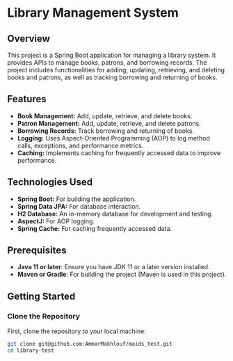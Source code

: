 # Library Management System

## Overview

This project is a Spring Boot application for managing a library system. It provides APIs to manage books, patrons, and borrowing records. The project includes functionalities for adding, updating, retrieving, and deleting books and patrons, as well as tracking borrowing and returning of books.

## Features

- **Book Management:** Add, update, retrieve, and delete books.
- **Patron Management:** Add, update, retrieve, and delete patrons.
- **Borrowing Records:** Track borrowing and returning of books.
- **Logging:** Uses Aspect-Oriented Programming (AOP) to log method calls, exceptions, and performance metrics.
- **Caching:** Implements caching for frequently accessed data to improve performance.

## Technologies Used

- **Spring Boot:** For building the application.
- **Spring Data JPA:** For database interaction.
- **H2 Database:** An in-memory database for development and testing.
- **AspectJ:** For AOP logging.
- **Spring Cache:** For caching frequently accessed data.

## Prerequisites

- **Java 11 or later**: Ensure you have JDK 11 or a later version installed.
- **Maven or Gradle**: For building the project (Maven is used in this project).

## Getting Started

### Clone the Repository

First, clone the repository to your local machine:

```bash
git clone git@github.com:AmmarMakhlouf/maids_test.git
cd library-test
